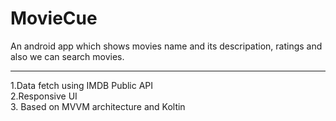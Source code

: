 # MovieCue
An android app which shows movies name and its descripation, ratings and also we can search movies.
<hr/>
1.Data fetch using IMDB Public API <br/>
2.Responsive UI <br/>
3. Based on MVVM architecture and Koltin <br/>
